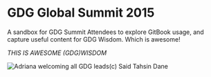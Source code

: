 # GDG Global Summit 2015

A sandbox for GDG Summit Attendees to explore GitBook usage, and capture useful content for GDG Wisdom. Which is awesome!

*THIS IS AWESOME (GDG)WISDOM*

![Adriana welcoming all GDG leads](https://trello-attachments.s3.amazonaws.com/55649f902b07b8604d09157b/4160x3120/4268e6f36c260dedda5479af650a6b42/IMG_20150526_093151.jpg)(c) Said Tahsin Dane
